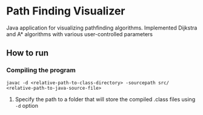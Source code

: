 # Path Finding Visualizer

Java application for visualizing pathfinding algorithms. Implemented Dijkstra and A* algorithms with various user-controlled parameters

## How to run
### Compiling the program
```
javac -d <relative-path-to-class-directory> -sourcepath src/ <relative-path-to-java-source-file>
```
1. Specify the path to a folder that will store the compiled .class files using `-d` option

